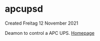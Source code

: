 # apcupsd
Created Freitag 12 November 2021

Deamon to control a APC UPS.
[Homepage](http://www.apcupsd.org/)

